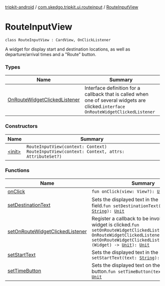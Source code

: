 [tripkit-android](../../index.md) / [com.skedgo.tripkit.ui.routeinput](../index.md) / [RouteInputView](./index.md)

# RouteInputView

`class RouteInputView : CardView, OnClickListener`

A widget for display start and destination locations, as well as departure/arrival times and a "Route" button.

### Types

| Name | Summary |
|---|---|
| [OnRouteWidgetClickedListener](-on-route-widget-clicked-listener/index.md) | Interface definition for a callback that is called when one of several widgets are clicked.`interface OnRouteWidgetClickedListener` |

### Constructors

| Name | Summary |
|---|---|
| [&lt;init&gt;](-init-.md) | `RouteInputView(context: Context)`<br>`RouteInputView(context: Context, attrs: AttributeSet?)` |

### Functions

| Name | Summary |
|---|---|
| [onClick](on-click.md) | `fun onClick(view: View?): `[`Unit`](https://kotlinlang.org/api/latest/jvm/stdlib/kotlin/-unit/index.html) |
| [setDestinationText](set-destination-text.md) | Sets the displayed text in the Destination field.`fun setDestinationText(text: `[`String`](https://kotlinlang.org/api/latest/jvm/stdlib/kotlin/-string/index.html)`): `[`Unit`](https://kotlinlang.org/api/latest/jvm/stdlib/kotlin/-unit/index.html) |
| [setOnRouteWidgetClickedListener](set-on-route-widget-clicked-listener.md) | Register a callback to be invoked when a widget is clicked.`fun setOnRouteWidgetClickedListener(callback: OnRouteWidgetClickedListener): `[`Unit`](https://kotlinlang.org/api/latest/jvm/stdlib/kotlin/-unit/index.html)`fun setOnRouteWidgetClickedListener(listener: (Widget) -> `[`Unit`](https://kotlinlang.org/api/latest/jvm/stdlib/kotlin/-unit/index.html)`): `[`Unit`](https://kotlinlang.org/api/latest/jvm/stdlib/kotlin/-unit/index.html) |
| [setStartText](set-start-text.md) | Sets the displayed text in the Start field.`fun setStartText(text: `[`String`](https://kotlinlang.org/api/latest/jvm/stdlib/kotlin/-string/index.html)`): `[`Unit`](https://kotlinlang.org/api/latest/jvm/stdlib/kotlin/-unit/index.html) |
| [setTimeButton](set-time-button.md) | Sets the displayed text on the Time button.`fun setTimeButton(text: `[`String`](https://kotlinlang.org/api/latest/jvm/stdlib/kotlin/-string/index.html)`): `[`Unit`](https://kotlinlang.org/api/latest/jvm/stdlib/kotlin/-unit/index.html) |
